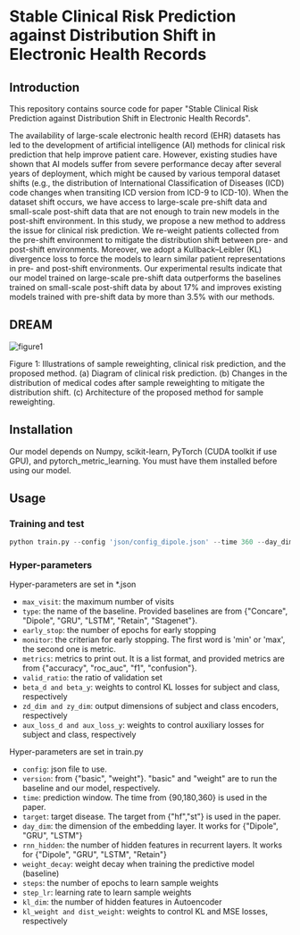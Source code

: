 # Stable Clinical Risk Prediction against Distribution Shift in Electronic Health Records

## Introduction
This repository contains source code for paper "Stable Clinical Risk Prediction against Distribution Shift in Electronic Health Records".

The availability of large-scale electronic health record (EHR) datasets has led to the development of artificial intelligence (AI) methods for clinical risk prediction that help improve patient care.
However, existing studies have shown that AI models suffer from severe performance decay after several years of deployment, which might be caused by various temporal dataset shifts (e.g., the distribution of International Classification of Diseases (ICD) code changes when transiting ICD version from ICD-9 to ICD-10). When the dataset shift occurs, we have access to large-scale pre-shift data and small-scale post-shift data that are not enough to train new models in the post-shift environment.
In this study, we propose a new method to address the issue for clinical risk prediction. We re-weight patients collected from the pre-shift environment to mitigate the distribution shift between pre- and post-shift environments. Moreover, we adopt a Kullback–Leibler (KL) divergence loss to force the models to learn similar patient representations in pre- and post-shift environments.  Our experimental results indicate that our model trained on large-scale pre-shift data outperforms the baselines trained on small-scale post-shift data by about 17\% and improves existing models trained with pre-shift data by more than 3.5\% with our methods. 



## DREAM
![figure1](https://user-images.githubusercontent.com/39074545/228349521-065e2897-2720-4d30-b9af-ba71f672afdc.png)


Figure 1: Illustrations of sample reweighting, clinical risk prediction, and the proposed method. (a) Diagram of clinical risk
prediction. (b) Changes in the distribution of medical codes after sample reweighting to mitigate the distribution shift. (c)
Architecture of the proposed method for sample reweighting.

## Installation

Our model depends on Numpy, scikit-learn, PyTorch (CUDA toolkit if use GPU), and pytorch_metric_learning. You must have them installed before using our model.



## Usage

### Training and test
```python 
python train.py --config 'json/config_dipole.json' --time 360 --day_dim 100 --rnn_hidden 200 --steps 500 --weight_decay 0.001 --step_lr 0.001 --target 'hf' --version 'weight' --dist_weight 1e+7 --kl_weight 1e+4 --kl_dim 64 --dataset "mimic"
```

### Hyper-parameters
Hyper-parameters are set in *.json
>
* `max_visit`: the maximum number of visits
* `type`: the name of the baseline. Provided baselines are from {"Concare", "Dipole", "GRU", "LSTM", "Retain", "Stagenet"}.
* `early_stop`: the number of epochs for early stopping
* `monitor`: the criterian for early stopping. The first word is 'min' or 'max', the second one is metric.
* `metrics`: metrics to print out. It is a list format, and provided metrics are from {"accuracy", "roc_auc", "f1", "confusion"}.
* `valid_ratio`: the ratio of validation set
* `beta_d and beta_y`: weights to control KL losses for subject and class, respectively
* `zd_dim and zy_dim`: output dimensions of subject and class encoders, respectively
* `aux_loss_d and aux_loss_y`: weights to control auxiliary losses for subject and class, respectively

Hyper-parameters are set in train.py
>
* `config`: json file to use.
* `version`: from {"basic", "weight"}. "basic" and "weight" are to run the baseline and our model, respectively.
* `time`: prediction window. The time from {90,180,360} is used in the paper.
* `target`: target disease. The target from {"hf","st"} is used in the paper. 
* `day_dim`: the dimension of the embedding layer. It works for {"Dipole", "GRU", "LSTM"}
* `rnn_hidden`: the number of hidden features in recurrent layers. It works for {"Dipole", "GRU", "LSTM", "Retain"}
* `weight_decay`: weight decay when training the predictive model (baseline)
* `steps`: the number of epochs to learn sample weights
* `step_lr`: learning rate to learn sample weights
* `kl_dim`: the number of hidden features in Autoencoder
* `kl_weight and dist_weight`: weights to control KL and MSE losses, respectively
